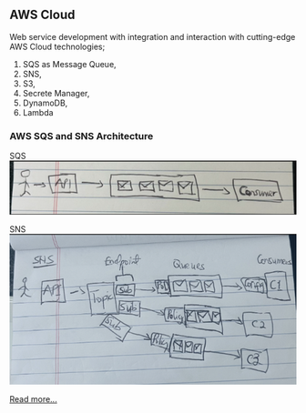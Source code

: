 ## AWS Cloud
Web service development with integration and interaction with cutting-edge AWS Cloud technologies; 

1. SQS as Message Queue, 
2. SNS, 
3. S3, 
4. Secrete Manager, 
5. DynamoDB, 
6. Lambda

### AWS SQS and SNS Architecture
SQS
![Sqs diagram](./assets/sqs.png)

SNS
![Sns diagram](./assets/sns.png)

[Read more...](https://www.notion.so/Cloud-Fundamentals-AWS-Services-for-C-Developers-ae73c952d37549b48ed33fbdb7acde60?pvs=4)

